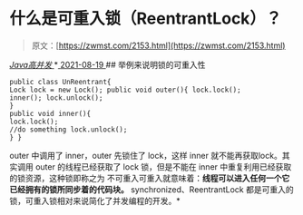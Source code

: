 <!--yml
category: 未分类
date: 0001-01-01 00:00:00
--->

# 什么是可重入锁（ReentrantLock）？

> 原文：[https://zwmst.com/2153.html](https://zwmst.com/2153.html)

   [ *Java高并发* ](https://zwmst.com/java%e9%ab%98%e5%b9%b6%e5%8f%91)*[ <time datetime="2021-08-19T08:51:06+08:00"> 2021-08-19 </time> ](https://zwmst.com/2153.html)  ## 举例来说明锁的可重入性

```
public class UnReentrant{ 
Lock lock = new Lock(); public void outer(){ lock.lock(); 
inner(); lock.unlock(); 
} 
public void inner(){ 
lock.lock(); 
//do something lock.unlock(); 
} }
```

outer 中调用了 inner，outer 先锁住了 lock，这样 inner 就不能再获取lock。其实调用 outer 的线程已经获取了 lock 锁，但是不能在 inner 中重复利用已经获取的锁资源，这种锁即称之为 不可重入可重入就意味着：**线程可以进入任何一个它已经拥有的锁所同步着的代码块。**
synchronized、ReentrantLock 都是可重入的锁，可重入锁相对来说简化了并发编程的开发。*